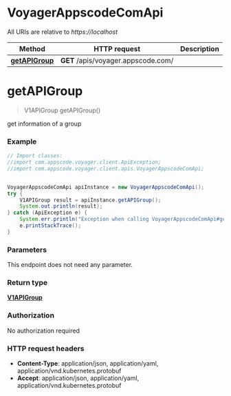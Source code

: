 # VoyagerAppscodeComApi

All URIs are relative to *https://localhost*

Method | HTTP request | Description
------------- | ------------- | -------------
[**getAPIGroup**](VoyagerAppscodeComApi.md#getAPIGroup) | **GET** /apis/voyager.appscode.com/ | 


<a name="getAPIGroup"></a>
# **getAPIGroup**
> V1APIGroup getAPIGroup()



get information of a group

### Example
```java
// Import classes:
//import com.appscode.voyager.client.ApiException;
//import com.appscode.voyager.client.apis.VoyagerAppscodeComApi;


VoyagerAppscodeComApi apiInstance = new VoyagerAppscodeComApi();
try {
    V1APIGroup result = apiInstance.getAPIGroup();
    System.out.println(result);
} catch (ApiException e) {
    System.err.println("Exception when calling VoyagerAppscodeComApi#getAPIGroup");
    e.printStackTrace();
}
```

### Parameters
This endpoint does not need any parameter.

### Return type

[**V1APIGroup**](V1APIGroup.md)

### Authorization

No authorization required

### HTTP request headers

 - **Content-Type**: application/json, application/yaml, application/vnd.kubernetes.protobuf
 - **Accept**: application/json, application/yaml, application/vnd.kubernetes.protobuf


